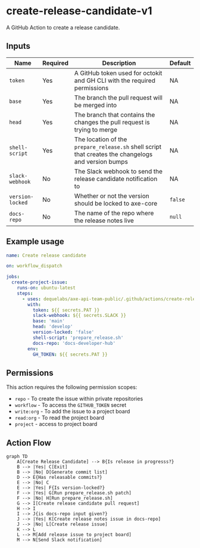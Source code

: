 # create-release-candidate-v1

A GitHub Action to create a release candidate.

## Inputs

| Name             | Required | Description                                                                                         | Default |
| ---------------- | -------- | --------------------------------------------------------------------------------------------------- | ------- |
| `token`          | Yes      | A GitHub token used for octokit and GH CLI with the required permissions                            | NA      |
| `base`           | Yes      | The branch the pull request will be merged into                                                     | NA      |
| `head`           | Yes      | The branch that contains the changes the pull request is trying to merge                            | NA      |
| `shell-script`   | Yes      | The location of the `prepare_release.sh` shell script that creates the changelogs and version bumps | NA      |
| `slack-webhook`  | No       | The Slack webhook to send the release candidate notification to                                     | NA      |
| `version-locked` | No       | Whether or not the version should be locked to axe-core                                             | `false` |
| `docs-repo`      | No       | The name of the repo where the release notes live                                                   | `null`  |

## Example usage

```yaml
name: Create release candidate

on: workflow_dispatch

jobs:
  create-project-issue:
    runs-on: ubuntu-latest
    steps:
      - uses: dequelabs/axe-api-team-public/.github/actions/create-release-candidate-v1@main
        with:
          token: ${{ secrets.PAT }}
          slack-webhook: ${{ secrets.SLACK }}
          base: 'main'
          head: 'develop'
          version-locked: 'false'
          shell-script: 'prepare_release.sh'
          docs-repo: 'docs-developer-hub'
        env:
          GH_TOKEN: ${{ secrets.PAT }}
```

## Permissions

This action requires the following permission scopes:

- `repo` - To create the issue within private repositories
- `workflow` - To access the `GITHUB_TOKEN` secret
- `write:org` - To add the issue to a project board
- `read:org` - To read the project board
- `project` - access to project board

## Action Flow

```mermaid
graph TD
    A[Create Release Candidate] --> B{Is release in progresss?}
    B --> |Yes| C[Exit]
    B --> |No| D[Generate commit list]
    D --> E{Has releasable commits?}
    E --> |No| C
    E --> |Yes| F{Is version-locked?}
    F --> |Yes| G[Run prepare_release.sh patch]
    F --> |No| H[Run prepare_release.sh]
    G --> I[Create release candidate pull request]
    H --> I
    I --> J{is docs-repo input given?}
    J --> |Yes| K[Create release notes issue in docs-repo]
    J --> |No| L[Create release issue]
    K --> L
    L --> M[Add release issue to project board]
    M --> N[Send Slack notification]
```
